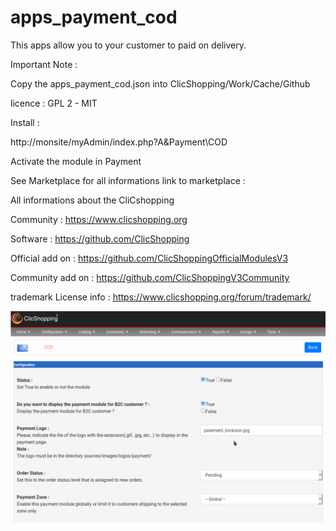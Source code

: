 # apps_payment_cod

This apps allow you to your customer to paid on delivery.

Important Note :

Copy the apps_payment_cod.json into ClicShopping/Work/Cache/Github

licence  : GPL 2 - MIT

Install :

http://monsite/myAdmin/index.php?A&Payment\COD

Activate the module in Payment

See Marketplace for all informations
link to marketplace : 

All informations about the CliCshopping

 Community : https://www.clicshopping.org

 Software : https://github.com/ClicShopping

 Official add on : https://github.com/ClicShoppingOfficialModulesV3

 Community add on : https://github.com/ClicShoppingV3Community

 trademark License info : https://www.clicshopping.org/forum/trademark/ 
 
![image](https://github.com/ClicShoppingOfficialModulesV3/apps_payment_cod/blob/master/ModuleInfosJson/cod.png)


